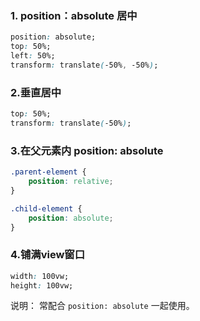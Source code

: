 ### 1. position：absolute 居中

```css
position: absolute;    
top: 50%;
left: 50%;
transform: translate(-50%, -50%);
```

### 2.垂直居中

```css
top: 50%;
transform: translate(-50%);
```

### 3.在父元素内 position: absolute

```css
.parent-element {
    position: relative;
}

.child-element {
    position: absolute;
}
```

### 4.铺满view窗口

```css
width: 100vw;
height: 100vw;
```

说明： 常配合 `position: absolute` 一起使用。
